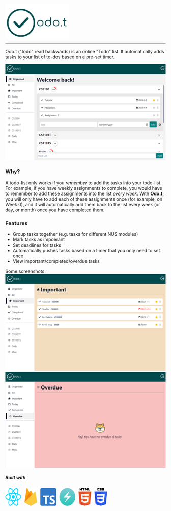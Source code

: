 <img src="/public/logoWhite.png" width="200px" />

<hr>

Odo.t ("todo" read backwards) is an online "Todo" list. It automatically adds tasks to your list of to-dos based on a pre-set timer.

![organised](/public/snapshots/snapshotOrganised.PNG)

### Why?

A todo-list only works if you _remember_ to add the tasks into your todo-list. For example, if you have weekly assignments to complete, you would have to remember to add these assignments into the list _every week_. With **Odo.t**, you will only have to add each of these assignments once (for example, on Week 0), and it will automatically add them back to the list every week (or day, or month) once you have completed them.

### Features

- Group tasks together (e.g. tasks for different NUS modules)
- Mark tasks as impoerant
- Set deadlines for tasks
- Automatically pushes tasks based on a timer that you only need to set once
- View important/completed/overdue tasks

Some screenshots:
![important](/public/snapshots/snapshotImportant.PNG)
![overdue](/public/snapshots/snapshotOverdue.PNG)

##### Built with

<div style="display: flex; flex-direction: row; gap: 10px">
<img src="/public/logos/react.svg" width="50px" />
<img src="/public/logos/firebase.svg" width="40px" />
<img src="/public/logos/typescript-icon.svg" width="50px" />
<img src="/public/logos/chakraui.jpg" width="50px" />
<img src="/public/logos/html-5.svg" width="40px" />
<img src="/public/logos/css-3.svg" width="40px" />
</div>
